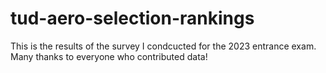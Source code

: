 # tud-aero-selection-rankings
This is the results of the survey I condcucted for the 2023 entrance exam. Many thanks to everyone who contributed data!
